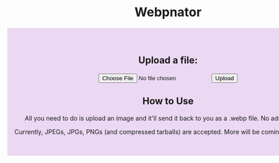 <!DOCTYPE HTML>
<head>
<title>Webpnator</title>
<meta name="viewport" content="width=device-width, initial-scale=1.0">
</head>
<main>
<h1>Webpnator</h1> 
	
<form method="POST" action="/convert" enctype="multipart/form-data">
<label for="file">

## Upload a file:

<input type="file" name="file"></input>
</label>
<button type="submit">Upload</button>	
</form>

## How to Use
All you need to do is upload an image and it'll send it back to you as a .webp file. No ads, no mess. 

Currently, JPEGs, JPGs, PNGs (and compressed tarballs) are accepted. More will be coming in the future.
</main>

<style>
main {
width: 60%;
}

main {
display: flex;
width: 100vw;
flex-direction: column;
align-items: center;
justify-content: center;
text-align: center;
}

form {
padding: 2rem 1rem;
background-color: rgb(235, 216, 243);
}
</style>

